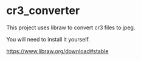 # cr3_converter

This project uses libraw to convert cr3 files to jpeg.

You will need to install it yourself.

https://www.libraw.org/download#stable